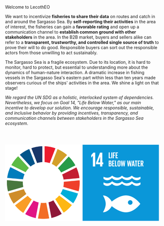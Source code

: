 Welcome to LecothEO

We want to incentivize <b>fisheries to share their data</b> on routes and catch in and around the Sargasso Sea. By <b>self-reporting their activities</b> in the area of interest, the fisheries can gain a <b>favorable rating</b> and open up a communication channel to <b>establish common ground with other stakeholders</b> in the area.
In the B2B market, buyers and sellers alike can refer to a <b>transparent, trustworthy, and controlled single source of truth</b> to prove their will to do good. Responsible buyers can sort out the responsible actors from those unwilling to act sustainably.

The Sargasso Sea is a fragile ecosystem. Due to its location, it is hard to monitor, hard to protect, but essential to understanding more about the dynamics of human-nature interaction. A dramatic increase in fishing vessels in the Sargasso Sea's eastern part within less than ten years made observers curious of the ships' activities in the area. We shine a light on that stage!

<i>We regard the UN SDG as a holistic, interlocked system of dependencies. Nevertheless, we focus on Goal 14, "Life Below Water," as our main incentive to develop our solution.
We encourage responsible, sustainable, and inclusive behavior by providing incentives, transparency, and communication channels between stakeholders in the Sargasso Sea ecosystem.</i>

<br><br>

<img src="assets/img/sdg_ring.png" alt="UN SDG" width="250" height="250" align="left"> <img src="assets/img/UN SDG_GIF_14 copy.gif" alt="UN SDG" width="250" height="250" align="right"> 

<br><br>
